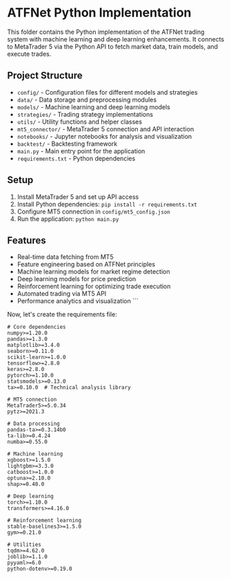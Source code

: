 # ATFNet Python Implementation

This folder contains the Python implementation of the ATFNet trading system with machine learning and deep learning enhancements. It connects to MetaTrader 5 via the Python API to fetch market data, train models, and execute trades.

## Project Structure

- `config/` - Configuration files for different models and strategies
- `data/` - Data storage and preprocessing modules
- `models/` - Machine learning and deep learning models
- `strategies/` - Trading strategy implementations
- `utils/` - Utility functions and helper classes
- `mt5_connector/` - MetaTrader 5 connection and API interaction
- `notebooks/` - Jupyter notebooks for analysis and visualization
- `backtest/` - Backtesting framework
- `main.py` - Main entry point for the application
- `requirements.txt` - Python dependencies

## Setup

1. Install MetaTrader 5 and set up API access
2. Install Python dependencies: `pip install -r requirements.txt`
3. Configure MT5 connection in `config/mt5_config.json`
4. Run the application: `python main.py`

## Features

- Real-time data fetching from MT5
- Feature engineering based on ATFNet principles
- Machine learning models for market regime detection
- Deep learning models for price prediction
- Reinforcement learning for optimizing trade execution
- Automated trading via MT5 API
- Performance analytics and visualization
\`\`\`

Now, let's create the requirements file:

```plaintext file="python_implementation/requirements.txt"
# Core dependencies
numpy>=1.20.0
pandas>=1.3.0
matplotlib>=3.4.0
seaborn>=0.11.0
scikit-learn>=1.0.0
tensorflow>=2.8.0
keras>=2.8.0
pytorch>=1.10.0
statsmodels>=0.13.0
ta>=0.10.0  # Technical analysis library

# MT5 connection
MetaTrader5>=5.0.34
pytz>=2021.3

# Data processing
pandas-ta>=0.3.14b0
ta-lib>=0.4.24
numba>=0.55.0

# Machine learning
xgboost>=1.5.0
lightgbm>=3.3.0
catboost>=1.0.0
optuna>=2.10.0
shap>=0.40.0

# Deep learning
torch>=1.10.0
transformers>=4.16.0

# Reinforcement learning
stable-baselines3>=1.5.0
gym>=0.21.0

# Utilities
tqdm>=4.62.0
joblib>=1.1.0
pyyaml>=6.0
python-dotenv>=0.19.0
